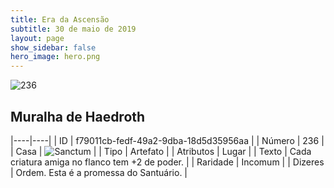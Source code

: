 ```yaml
---
title: Era da Ascensão
subtitle: 30 de maio de 2019
layout: page
show_sidebar: false
hero_image: hero.png
---
```


![236](https://cdn.keyforgegame.com/media/card_front/pt/435_236_99M686XM24RP_pt.png)

## Muralha de Haedroth

|----|----|
| ID | f79011cb-fedf-49a2-9dba-18d5d35956aa |
| Número | 236 |
| Casa | ![Sanctum](https://archonarcana.com/images/thumb/c/c7/Sanctum.png/22px-Sanctum.png "Santuário") |
| Tipo | Artefato |
| Atributos | Lugar |
| Texto | Cada criatura amiga no flanco tem  +2 de poder. |
| Raridade | Incomum |
| Dizeres | Ordem. Esta é a promessa do Santuário. |
